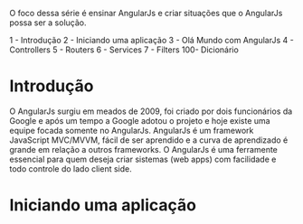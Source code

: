 O foco dessa série é ensinar AngularJs e criar situações que o AngularJs possa ser a solução.

1 - Introdução
2 - Iniciando uma aplicação
3 - Olá Mundo com AngularJs
4 - Controllers
5 - Routers
6 - Services
7 - Filters
100- Dicionário

# Introdução
	
O AngularJs surgiu em meados de 2009, foi criado por dois funcionários da Google e após um tempo a Google
adotou o projeto e hoje existe uma equipe focada somente no AngularJs.
AngularJs é um framework JavaScript MVC/MVVM, fácil de ser aprendido e a curva de aprendizado é grande em relação a outros frameworks. O AngularJs é uma ferramente essencial para quem deseja criar sistemas (web apps) com facilidade e todo controle do lado client side.

# Iniciando uma aplicação



